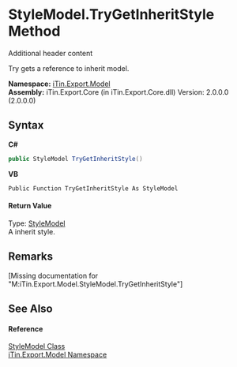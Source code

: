 # StyleModel.TryGetInheritStyle Method 
Additional header content 

Try gets a reference to inherit model.

**Namespace:**&nbsp;<a href="N_iTin_Export_Model">iTin.Export.Model</a><br />**Assembly:**&nbsp;iTin.Export.Core (in iTin.Export.Core.dll) Version: 2.0.0.0 (2.0.0.0)

## Syntax

**C#**<br />
``` C#
public StyleModel TryGetInheritStyle()
```

**VB**<br />
``` VB
Public Function TryGetInheritStyle As StyleModel
```


#### Return Value
Type: <a href="T_iTin_Export_Model_StyleModel">StyleModel</a><br />A inherit style.

## Remarks
\[Missing <remarks> documentation for "M:iTin.Export.Model.StyleModel.TryGetInheritStyle"\]

## See Also


#### Reference
<a href="T_iTin_Export_Model_StyleModel">StyleModel Class</a><br /><a href="N_iTin_Export_Model">iTin.Export.Model Namespace</a><br />
